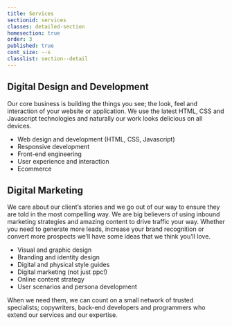 ```yaml
---
title: Services
sectionid: services
classes: detailed-section
homesection: true
order: 3
published: true
cont_size: --s
classlist: section--detail
---
```


## Digital Design and Development
Our core business is building the things you see; the look, feel and interaction of your website or application. We use the latest HTML, CSS and Javascript technologies and naturally our work looks delicious on all devices.

- Web design and development (HTML, CSS, Javascript)
- Responsive development
- Front-end engineering
- User experience and interaction
- Ecommerce

## Digital Marketing
We care about our client’s stories and we go out of our way to ensure they are told in the most compelling way. We are big believers of using inbound marketing strategies and amazing content to drive traffic your way. Whether you need to generate more leads, increase your brand recognition or convert more prospects we’ll have some ideas that we think you’ll love.

- Visual and graphic design
- Branding and identity design
- Digital and physical style guides
- Digital marketing (not just ppc!)
- Online content strategy
- User scenarios and persona development

When we need them, we can count on a small network of trusted specialists; copywriters, back-end developers and programmers who extend our services and our expertise.
